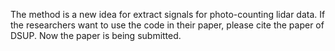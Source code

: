 The method is a new idea for extract signals for photo-counting lidar data. 
If the researchers want to use the code in their paper, please cite the paper of DSUP. Now the paper is being submitted.
